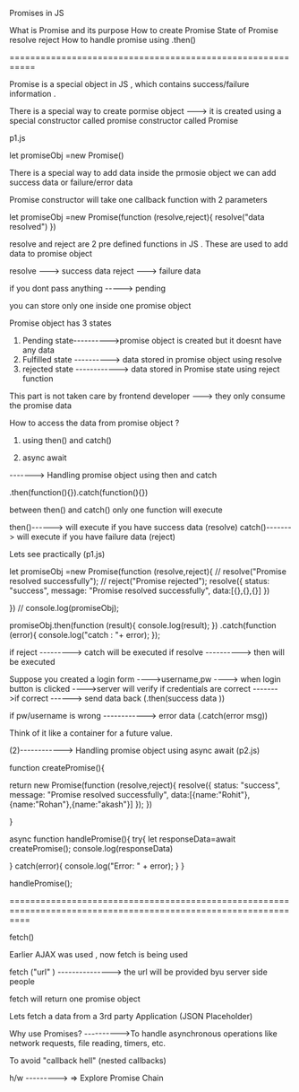 Promises in JS 

What is Promise and its purpose
How to create Promise
State of Promise
resolve
reject
How to handle promise using .then()


===========================================================

Promise is a special object in JS , which contains success/failure information .

There is a special way to create pormise object ---> it is created using a special constructor called promise constructor called Promise

p1.js


let promiseObj =new Promise()

There is a special way to add data inside the prmosie object 
we can add success data or failure/error data 

Promise constructor will take one callback function with 2 parameters 

let promiseObj =new Promise(function (resolve,reject){
  resolve("data resolved")
})


resolve and reject are 2 pre defined functions in JS . 
These are used to add data to promise object 

resolve ---> success data
reject ---> failure data 

if you dont pass anything -----> pending

you can store only one inside one promise object 

Promise object has 3 states 
1) Pending state---------->promise object is created but it doesnt have any data 
2) Fulfilled state ----------> data stored in promise object using resolve
3) rejected state ------------> data stored in Promise state using reject function 

This part is not taken care by frontend developer ---> they only consume the promise data


How to access the data from promise object ?

1) using then() and catch()

2) async await 

-------> Handling promise object using then and catch 

<promiseObject>.then(function(){}).catch(function(){})

between then() and catch() only one function will execute  

then()------> will execute if you have success data (resolve)
catch()-------> will execute if you have failure data (reject)

Lets see practically       (p1.js)

let promiseObj =new Promise(function (resolve,reject){
  // resolve("Promise resolved successfully");
  // reject("Promise rejected");
  resolve({
    status: "success",
    message: "Promise resolved successfully",
    data:[{},{},{}]
  })


  
})
// console.log(promiseObj);

promiseObj.then(function (result){
  console.log(result);
})
.catch(function (error){
  console.log("catch : "+ error);
});


if reject ---------> catch will be executed
if resolve ----------> then will be executed  




Suppose you created a login form ---->username,pw ----> when login button is clicked ---->server will verify if credentials are correct ------->if correct ------> send data back (.then(success data )) 

if pw/username is wrong ------------> error data (.catch(error msg))


Think of it like a container for a future value.




(2)------------> Handling promise object using async await   (p2.js)

function createPromise(){

  return new Promise(function (resolve,reject){
    resolve({
      status: "success",
      message: "Promise resolved successfully",
      data:[{name:"Rohit"},{name:"Rohan"},{name:"akash"}]
    });
  })

}

async function handlePromise(){
  try{
  let responseData=await createPromise();
  console.log(responseData)

  }
  catch(error){
    console.log("Error: " + error);
  }
}

handlePromise();

================================================================================================================

fetch()

Earlier AJAX was used , now fetch is being used

fetch ("url" )
---------------> the url will be provided byu server side people 

fetch will return one promise object 

Lets fetch a data from a 3rd party Application (JSON Placeholder)



Why use Promises?
---------->To handle asynchronous operations like network requests, file reading, timers, etc.

To avoid "callback hell" (nested callbacks)



h/w ---------> => Explore Promise Chain
